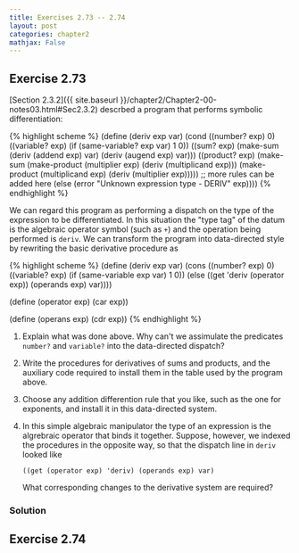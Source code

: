 ```yaml
---
title: Exercises 2.73 -- 2.74
layout: post
categories: chapter2
mathjax: False
---
```


<a name="Ex2.73"> </a>

## Exercise 2.73

[Section 2.3.2]({{ site.baseurl }}/chapter2/Chapter2-00-notes03.html#Sec2.3.2)
descrbed a program that performs symbolic differentiation:

{% highlight scheme %}
(define (deriv exp var)
  (cond ((number? exp) 0)
        ((variable? exp) (if (same-variable? exp var) 1 0))
        ((sum? exp)
         (make-sum (deriv (addend exp) var)
                   (deriv (augend exp) var)))
        ((product? exp)
         (make-sum
           (make-product (multiplier exp)
                         (deriv (multiplicand exp)))
           (make-product (multiplicand exp)
                         (deriv (multiplier exp)))))
        ;; more rules can be added here
        (else (error
                "Unknown expression type - DERIV" exp))))
{% endhighlight %}

We can regard this program as performing a dispatch on the type of the
expression to be differentiated. In this situation the "type tag" of
the datum is the algebraic operator symbol (such as `+`) and the
operation being performed is `deriv`. We can transform the program
into data-directed style by rewriting the basic derivative procedure
as

{% highlight scheme %}
(define (deriv exp var)
  (cons ((number? exp) 0)
        ((variable? exp) (if (same-variable exp var) 1 0))
        (else
          ((get 'deriv (operator exp))
           (operands exp)
           var))))

(define (operator exp) (car exp))

(define (operans exp) (cdr exp))
{% endhighlight %}

1. Explain what was done above. Why can't we assimulate the predicates
   `number?` and `variable?` into the data-directed dispatch?
2. Write the procedures for derivatives of sums and products, and the
   auxiliary code required to install them in the table used by the
   program above.
3. Choose any addition differention rule that you like, such as the
   one for exponents, and install it in this data-directed system.
4. In this simple algebraic manipulator the type of an expression is
   the algrebraic operator that binds it together. Suppose, however,
   we indexed the procedures in the opposite way, so that the dispatch
   line in `deriv` looked like

       ((get (operator exp) 'deriv) (operands exp) var)

   What corresponding changes to the derivative system are required?

### Solution


<a name="Ex2.74"> </a>

## Exercise 2.74
